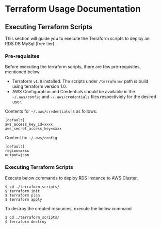 #  Terraform Usage Documentation

## Executing Terraform Scripts

This section will guide you to execute the Terraform scripts to deploy an RDS DB MySql (free tier).

### Pre-requisites

Before executing the terraform scripts, there are few pre-requisties, mentioned below.

- Terraform `v1.0` installed. The scripts under `/terraform/` path is build using terraform version 1.0.
- AWS Configuration and Credentials should be available in the `~/.aws/config` and `~/.aws/credentials` files respectiviely for the desired user.

Contents for `~/.aws/credentials` is as follows:

```properties
[default]
aws_access_key_id=xxxx
aws_secret_access_key=xxxx
```

Content for `~/.aws/config`

```properties
[default]
region=xxxx
output=json
```


### Executing Terraform Scripts

Execute below commands to deploy RDS Instance to AWS Cluster.

```shell
$ cd ./terraform_scripts/
$ terraform init
$ terraform plan
$ terraform apply
```

To destroy the created resources, execute the below command

```shell
$ cd ./terraform_scripts/
$ terraform destroy
```



